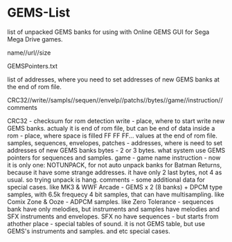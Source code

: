 # GEMS-List

list of unpacked GEMS banks for using with Online GEMS GUI for Sega Mega Drive games.

name//url//size



GEMSPointers.txt

list of addresses, where you need to set addresses of new GEMS banks at the end of rom file.

CRC32//write//sampls//sequen//envelp//patchs//bytes//game//instruction//comments

CRC32 - checksum for rom detection
write - place, where to start write new GEMS banks. actualy it is end of rom file, but can be end of data inside a rom - place, where space is filled FF FF FF... values at the end of rom file.
samples, sequences, envelopes, patches - addresses, where is need to set addresses of new GEMS banks
bytes - 2 or 3 bytes. what system use GEMS pointers for sequences and samples.
game - game name
instruction - now it is only one: NOTUNPACK, for not auto unpack banks for Batman Returns, because it have some strange addresses. it have only 2 last bytes, not 4 as usual. so trying unpack is hang.
comments - some additional data for special cases. like MK3 & WWF Arcade - GEMS x 2 (8 banks) + DPCM type samples, with 6.5k frequecy 4 bit samples, that can have multisampling. like Comix Zone & Ooze - ADPCM samples. like Zero Tolerance - sequences bank have only melodies, but instruments and samples have melodies and SFX instruments and envelopes. SFX no have sequences - but starts from athother place - special tables of sound. it is not GEMS table, but use GEMS's instruments and samples. and etc special cases.
